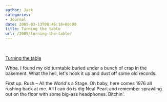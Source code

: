 ```yaml
---
author: Jack
categories:
- Journal
date: 2005-03-13T08:46:18+00:00
title: Turning the table
url: /2005/turning-the-table/
---
```


<div>
  <br /> <a href="http://www.flickr.com/photos/jbaty/6451771/" title="photo sharing"><img src="http://photos4.flickr.com/6451771_623958dedb_m.jpg" alt="" /></a></p> 
  
  <p>
    <a href="http://www.flickr.com/photos/jbaty/6451771/">Turning the table</a>
  </p>
</div>

Whoa. I found my old turntable buried under a bunch of crap in the basement. What the hell, let's hook it up and dust off some old records.

First up. Rush &#8211; All the World's a Stage. Oh baby, here comes 1976 all rushing back at me. All I can do is dig Neal Peart and remember sprawling out on the floor with some big-ass headphones. Bitchin'.
